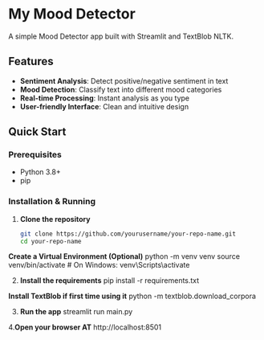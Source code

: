# My Mood Detector

A simple Mood Detector app built with Streamlit and TextBlob NLTK.

## Features

- **Sentiment Analysis**: Detect positive/negative sentiment in text
- **Mood Detection**: Classify text into different mood categories
- **Real-time Processing**: Instant analysis as you type
- **User-friendly Interface**: Clean and intuitive design

## Quick Start

### Prerequisites
- Python 3.8+
- pip

### Installation & Running

1. **Clone the repository**
   ```bash
   git clone https://github.com/yourusername/your-repo-name.git
   cd your-repo-name

**Create a Virtual Environment (Optional)**
    python -m venv venv
    source venv/bin/activate  # On Windows: venv\Scripts\activate

2. **Install the requirements**
    pip install -r requirements.txt

**Install TextBlob if first time using it**
    python -m textblob.download_corpora

3. **Run the app**
    streamlit run main.py

4.**Open your browser AT**
    http://localhost:8501
